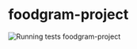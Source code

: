 # foodgram-project
![Running tests](https://github.com/olifirovai/foodgram/workflows/foodgram/badge.svg)
foodgram-project

